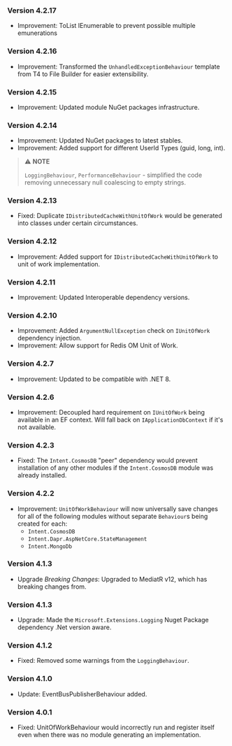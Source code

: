 ﻿### Version 4.2.17

- Improvement: ToList IEnumerable to prevent possible multiple emunerations

### Version 4.2.16

- Improvement: Transformed the `UnhandledExceptionBehaviour` template from T4 to File Builder for easier extensibility.

### Version 4.2.15

- Improvement: Updated module NuGet packages infrastructure.

### Version 4.2.14

- Improvement: Updated NuGet packages to latest stables.
- Improvement: Added support for different UserId Types (guid, long, int).

> ⚠️ **NOTE**
> 
> `LoggingBehaviour`, `PerformanceBehaviour` - simplified the code removing unnecessary null coalescing to empty strings.

### Version 4.2.13

- Fixed: Duplicate `IDistributedCacheWithUnitOfWork` would be generated into classes under certain circumstances.

### Version 4.2.12

- Improvement: Added support for `IDistributedCacheWithUnitOfWork` to unit of work implementation.

### Version 4.2.11

- Improvement: Updated Interoperable dependency versions.

### Version 4.2.10

- Improvement: Added `ArgumentNullException` check on `IUnitOfWork` dependency injection.
- Improvement: Allow support for Redis OM Unit of Work.

### Version 4.2.7

- Improvement: Updated to be compatible with .NET 8.

### Version 4.2.6

- Improvement: Decoupled hard requirement on `IUnitOfWork` being available in an EF context. Will fall back on `IApplicationDbContext` if it's not available.

### Version 4.2.3

- Fixed: The `Intent.CosmosDB` "peer" dependency would prevent installation of any other modules if the `Intent.CosmosDB` module was already installed.

### Version 4.2.2

- Improvement: `UnitOfWorkBehaviour` will now universally save changes for all of the following modules without separate `Behaviour`s being created for each:
  - `Intent.CosmosDB`
  - `Intent.Dapr.AspNetCore.StateManagement`
  - `Intent.MongoDb`

### Version 4.1.3

- Upgrade *Breaking Changes*: Upgraded to MediatR v12, which has breaking changes from.

### Version 4.1.3

- Upgrade: Made the `Microsoft.Extensions.Logging` Nuget Package dependency .Net version aware.

### Version 4.1.2

- Fixed: Removed some warnings from the `LoggingBehaviour`.

### Version 4.1.0

- Update: EventBusPublisherBehaviour added.

### Version 4.0.1

- Fixed: UnitOfWorkBehaviour would incorrectly run and register itself even when there was no module generating an implementation.
